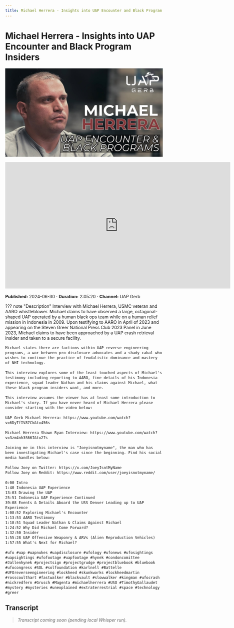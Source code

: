 ```yaml
---
title: Michael Herrera - Insights into UAP Encounter and Black Program Insiders
---
```


# Michael Herrera - Insights into UAP Encounter and Black Program Insiders

![thumbnail](../videos/4EMO38JUfVE-michael-herrera---insights-into-uap-encounter-and-black-program-insiders/thumb.jpg)

<iframe width="720" height="405" src="https://www.youtube.com/embed/4EMO38JUfVE" frameborder="0" allowfullscreen></iframe>

**Published:** 2024-06-30  ·  **Duration:** 2:05:20  ·  **Channel:** UAP Gerb

??? note "Description"
    Interview with Michael Herrera, USMC veteran and AARO whistleblower. Michael claims to have observed a large, octagonal-shaped UAP operated by a human black ops team while on a human relief mission in Indonesia in 2009. Upon testifying to AARO in April of 2023 and appearing on the Steven Greer National Press Club 2023 Panel in June 2023, Michael claims to have been approached by a UAP crash retrieval insider and taken to a secure facility. 
    
    Michael states there are factions within UAP reverse engineering programs, a war between pro-disclosure advocates and a shady cabal who wishes to continue the practice of feudalistic dominance and mastery of NHI technology. 
    
    This interview explores some of the least touched aspects of Michael's testimony including reporting to AARO, fine details of his Indonesia experience, squad leader Nathan and his claims against Michael, what these black program insiders want, and more.
    
    This interview assumes the viewer has at least some introduction to Michael's story. If you have never heard of Michael Herrera please consider starting with the video below: 
    
    UAP Gerb Michael Herrera: https://www.youtube.com/watch?v=6DyTfIV87Ck&t=456s
    
    Michael Herrera Shawn Ryan Interview: https://www.youtube.com/watch?v=3zm4nh3S66I&t=27s
    
    Joining me in this interview is "Joeyisnotmyname", the man who has been investigating Michael's case since the beginning. Find his social media handles below: 
    
    Follow Joey on Twitter: https://x.com/JoeyIsntMyName
    Follow Joey on Reddit: https://www.reddit.com/user/joeyisnotmyname/
    
    0:00 Intro
    1:40 Indonesia UAP Experience
    13:03 Drawing the UAP
    25:51 Indonesia UAP Experience Continued
    39:08 Events & Details Aboard the USS Denver Leading up to UAP Experience
    1:08:52 Exploring Michael's Encounter
    1:13:53 AARO Testimony
    1:18:51 Squad Leader Nathan & Claims Against Michael 
    1:24:52 Why Did Michael Come Forward?
    1:32:50 Insider
    1:55:28 UAP Offensive Weaponry & ARVs (Alien Reproduction Vehicles)
    1:57:55 What's Next for Michael?
    
    #ufo #uap #uapnukes #uapdisclosure #ufology #ufonews #ufosightings #uapsightings #ufofootage #uapfootage #hynek #condoncomittee #Jallenhynek #projectsign #projectgrudge #projectbluebook #bluebook #ufocongress #SOL #solfoundation #karlnell #Battelle #UFOreverseengineering #lockheed #skunkworks #lockheedmartin #rosscoulthart #fastwalker #blackvault #slowwalker #kingman #ufocrash #nickredfern #Grusch #Magenta #michaelherrera #USO #TimothyGallaudet #mystery #mysteries #unexplained #extraterrestrial #space #technology #greer

## Transcript
> _Transcript coming soon (pending local Whisper run)._
